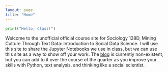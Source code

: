 ```yaml
---
layout: page
title: "Home"
---
```


```python
print("Hello, Class!")
```
Welcome to the unofficial official course site for Sociology 128D, Mining Culture Through Text Data: Introduction to Social Data Science. I will use this site to share the Jupyter Notebooks we use in class, but *we* can use this site as a way to show off your work. The [blog](https://soc128d.github.io/blog/) is currently non-existent, but you can add to it over the course of the quarter as you improve your skills with Python, text analysis, and thinking like a social scientist.
